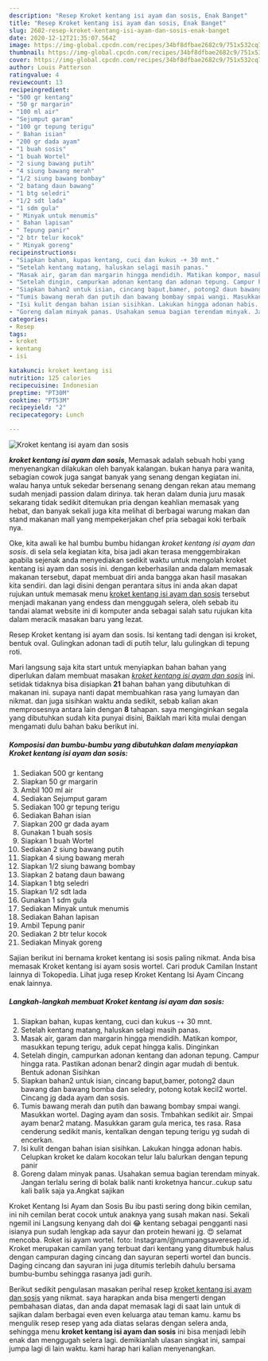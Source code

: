 ```yaml
---
description: "Resep Kroket kentang isi ayam dan sosis, Enak Banget"
title: "Resep Kroket kentang isi ayam dan sosis, Enak Banget"
slug: 2602-resep-kroket-kentang-isi-ayam-dan-sosis-enak-banget
date: 2020-12-12T21:35:07.564Z
image: https://img-global.cpcdn.com/recipes/34bf8dfbae2682c9/751x532cq70/kroket-kentang-isi-ayam-dan-sosis-foto-resep-utama.jpg
thumbnail: https://img-global.cpcdn.com/recipes/34bf8dfbae2682c9/751x532cq70/kroket-kentang-isi-ayam-dan-sosis-foto-resep-utama.jpg
cover: https://img-global.cpcdn.com/recipes/34bf8dfbae2682c9/751x532cq70/kroket-kentang-isi-ayam-dan-sosis-foto-resep-utama.jpg
author: Louis Patterson
ratingvalue: 4
reviewcount: 13
recipeingredient:
- "500 gr kentang"
- "50 gr margarin"
- "100 ml air"
- "Sejumput garam"
- "100 gr tepung terigu"
- " Bahan isian"
- "200 gr dada ayam"
- "1 buah sosis"
- "1 buah Wortel"
- "2 siung bawang putih"
- "4 siung bawang merah"
- "1/2 siung bawang bombay"
- "2 batang daun bawang"
- "1 btg seledri"
- "1/2 sdt lada"
- "1 sdm gula"
- " Minyak untuk menumis"
- " Bahan lapisan"
- " Tepung panir"
- "2 btr telur kocok"
- " Minyak goreng"
recipeinstructions:
- "Siapkan bahan, kupas kentang, cuci dan kukus -+ 30 mnt."
- "Setelah kentang matang, haluskan selagi masih panas."
- "Masak air, garam dan margarin hingga mendidih. Matikan kompor, masukkan tepung terigu, aduk cepat hingga kalis. Dinginkan"
- "Setelah dingin, campurkan adonan kentang dan adonan tepung. Campur hingga rata. Pastikan adonan benar2 dingin agar mudah di bentuk. Bentuk adonan Sisihkan"
- "Siapkan bahan2 untuk isian, cincang baput,bamer, potong2 daun bawang dan bawang bomba dan seledry, potong kotak kecil2 wortel. Cincang jg dada ayam dan sosis."
- "Tumis bawang merah dan putih dan bawang bombay smpai wangi. Masukkan wortel. Daging ayam dan sosis. Tmbahkan sedikit air. Smpai ayam benar2 matang. Masukkan garam gula merica, tes rasa. Rasa cenderung sedikit manis, kentalkan dengan tepung terigu yg sudah di encerkan."
- "Isi kulit dengan bahan isian sisihkan. Lakukan hingga adonan habis. Celupkan kroket ke dalam kocokan telur lalu balurkan dengan tepung panir"
- "Goreng dalam minyak panas. Usahakan semua bagian terendam minyak. Jangan terlalu sering di bolak balik nanti kroketnya hancur..cukup satu kali balik saja ya.Angkat sajikan"
categories:
- Resep
tags:
- kroket
- kentang
- isi

katakunci: kroket kentang isi 
nutrition: 125 calories
recipecuisine: Indonesian
preptime: "PT30M"
cooktime: "PT53M"
recipeyield: "2"
recipecategory: Lunch

---
```



![Kroket kentang isi ayam dan sosis](https://img-global.cpcdn.com/recipes/34bf8dfbae2682c9/751x532cq70/kroket-kentang-isi-ayam-dan-sosis-foto-resep-utama.jpg)

<b><i>kroket kentang isi ayam dan sosis</i></b>, Memasak adalah sebuah hobi yang menyenangkan dilakukan oleh banyak kalangan. bukan hanya para wanita, sebagian cowok juga sangat banyak yang senang dengan kegiatan ini. walau hanya untuk sekedar bersenang senang dengan rekan atau memang sudah menjadi passion dalam dirinya. tak heran dalam dunia juru masak sekarang tidak sedikit ditemukan pria dengan keahlian memasak yang hebat, dan banyak sekali juga kita melihat di berbagai warung makan dan stand makanan mall yang mempekerjakan chef pria sebagai koki terbaik nya.

Oke, kita awali ke hal bumbu bumbu hidangan <i>kroket kentang isi ayam dan sosis</i>. di sela sela kegiatan kita, bisa jadi akan terasa menggembirakan apabila sejenak anda menyediakan sedikit waktu untuk mengolah kroket kentang isi ayam dan sosis ini. dengan keberhasilan anda dalam memasak makanan tersebut, dapat membuat diri anda bangga akan hasil masakan kita sendiri. dan lagi disini dengan perantara situs ini anda akan dapat rujukan untuk memasak menu <u>kroket kentang isi ayam dan sosis</u> tersebut menjadi makanan yang endess dan menggugah selera, oleh sebab itu tandai alamat website ini di komputer anda sebagai salah satu rujukan kita dalam meracik masakan baru yang lezat.

Resep Kroket kentang isi ayam dan sosis. Isi kentang tadi dengan isi kroket, bentuk oval. Gulingkan adonan tadi di putih telur, lalu gulingkan di tepung roti.


Mari langsung saja kita start untuk menyiapkan bahan bahan yang diperlukan dalam membuat masakan <u><i>kroket kentang isi ayam dan sosis</i></u> ini. setidak tidaknya bisa disiapkan <b>21</b> bahan bahan yang dibutuhkan di makanan ini. supaya nanti dapat membuahkan rasa yang lumayan dan nikmat. dan juga sisihkan waktu anda sedikit, sebab kalian akan memprosesnya antara lain dengan <b>8</b> tahapan. saya menginginkan segala yang dibutuhkan sudah kita punyai disini, Baiklah mari kita mulai dengan mengamati dulu bahan baku berikut ini.

<!--inarticleads1-->

##### Komposisi dan bumbu-bumbu yang dibutuhkan dalam menyiapkan Kroket kentang isi ayam dan sosis:

1. Sediakan 500 gr kentang
1. Siapkan 50 gr margarin
1. Ambil 100 ml air
1. Sediakan Sejumput garam
1. Sediakan 100 gr tepung terigu
1. Sediakan  Bahan isian
1. Siapkan 200 gr dada ayam
1. Gunakan 1 buah sosis
1. Siapkan 1 buah Wortel
1. Sediakan 2 siung bawang putih
1. Siapkan 4 siung bawang merah
1. Siapkan 1/2 siung bawang bombay
1. Siapkan 2 batang daun bawang
1. Siapkan 1 btg seledri
1. Siapkan 1/2 sdt lada
1. Gunakan 1 sdm gula
1. Sediakan  Minyak untuk menumis
1. Sediakan  Bahan lapisan
1. Ambil  Tepung panir
1. Sediakan 2 btr telur kocok
1. Sediakan  Minyak goreng


Sajian berikut ini bernama kroket kentang isi sosis paling nikmat. Anda bisa memasak Kroket kentang isi ayam sosis wortel. Cari produk Camilan Instant lainnya di Tokopedia. Lihat juga resep Kroket Kentang Isi Ayam Cincang enak lainnya. 

<!--inarticleads2-->

##### Langkah-langkah membuat Kroket kentang isi ayam dan sosis:

1. Siapkan bahan, kupas kentang, cuci dan kukus -+ 30 mnt.
1. Setelah kentang matang, haluskan selagi masih panas.
1. Masak air, garam dan margarin hingga mendidih. Matikan kompor, masukkan tepung terigu, aduk cepat hingga kalis. Dinginkan
1. Setelah dingin, campurkan adonan kentang dan adonan tepung. Campur hingga rata. Pastikan adonan benar2 dingin agar mudah di bentuk. Bentuk adonan Sisihkan
1. Siapkan bahan2 untuk isian, cincang baput,bamer, potong2 daun bawang dan bawang bomba dan seledry, potong kotak kecil2 wortel. Cincang jg dada ayam dan sosis.
1. Tumis bawang merah dan putih dan bawang bombay smpai wangi. Masukkan wortel. Daging ayam dan sosis. Tmbahkan sedikit air. Smpai ayam benar2 matang. Masukkan garam gula merica, tes rasa. Rasa cenderung sedikit manis, kentalkan dengan tepung terigu yg sudah di encerkan.
1. Isi kulit dengan bahan isian sisihkan. Lakukan hingga adonan habis. Celupkan kroket ke dalam kocokan telur lalu balurkan dengan tepung panir
1. Goreng dalam minyak panas. Usahakan semua bagian terendam minyak. Jangan terlalu sering di bolak balik nanti kroketnya hancur..cukup satu kali balik saja ya.Angkat sajikan


Kroket Kentang Isi Ayam dan Sosis Bu ibu pasti sering dong bikin cemilan, ini nih cemilan berat cocok untuk anaknya yang susah makan nasi. Sekali ngemil ini Langsung kenyang dah doi 😂 kentang sebagai pengganti nasi isianya pun sudah lengkap ada sayur dan protein hewani jg. 😍 selamat mencoba. Roket isi ayam wortel. foto: Instagram/@numpangsaveresep.id. Kroket merupakan camilan yang terbuat dari kentang yang ditumbuk halus dengan campuran daging cincang dan sayuran seperti wortel dan buncis. Daging cincang dan sayuran ini juga ditumis terlebih dahulu bersama bumbu-bumbu sehingga rasanya jadi gurih. 

Berikut sedikit pengulasan masakan perihal resep <u>kroket kentang isi ayam dan sosis</u> yang nikmat. saya harapkan anda bisa mengerti dengan pembahasan diatas, dan anda dapat memasak lagi di saat lain untuk di sajikan dalam berbagai even even keluarga atau teman kamu. kamu bs mengulik resep resep yang ada diatas selaras dengan selera anda, sehingga menu <b>kroket kentang isi ayam dan sosis</b> ini bisa menjadi lebih enak dan menggugah selera lagi. demikianlah ulasan singkat ini, sampai jumpa lagi di lain waktu. kami harap hari kalian menyenangkan.

